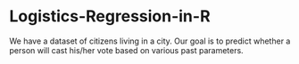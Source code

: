 # Logistics-Regression-in-R

We have a dataset of citizens living in a city. Our goal is to predict whether a person will cast his/her vote based on various past parameters.

